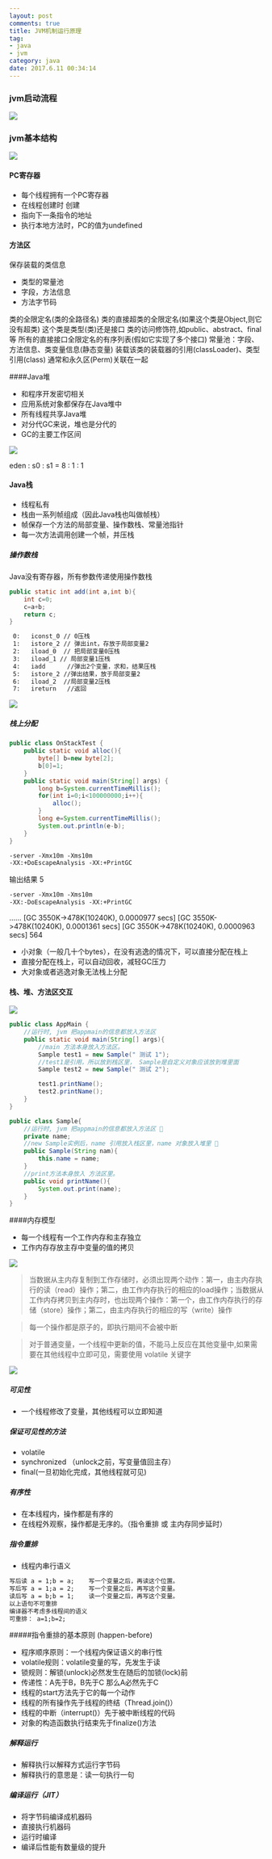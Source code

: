```yaml
---
layout: post
comments: true
title: JVM机制运行原理
tag: 
- java
- jvm
category: java
date: 2017.6.11 00:34:14 
---
```


### jvm启动流程

![](http://ni484sha.com/images/jvm1.png)

### jvm基本结构

![](http://ni484sha.com/images/jvm2.png)

#### PC寄存器

* 每个线程拥有一个PC寄存器
* 在线程创建时 创建
* 指向下一条指令的地址
* 执行本地方法时，PC的值为undefined

#### 方法区

 保存装载的类信息 
* 类型的常量池 
* 字段，方法信息
* 方法字节码

类的全限定名(类的全路径名)
类的直接超类的全限定名(如果这个类是Object,则它没有超类)
这个类是类型(类)还是接口
类的访问修饰符,如public、abstract、final等
所有的直接接口全限定名的有序列表(假如它实现了多个接口)
常量池：字段、方法信息、类变量信息(静态变量)    装载该类的装载器的引用(classLoader)、类型引用(class)
通常和永久区(Perm)关联在一起

####Java堆
* 和程序开发密切相关
* 应用系统对象都保存在Java堆中
* 所有线程共享Java堆
* 对分代GC来说，堆也是分代的
* GC的主要工作区间

![](http://ni484sha.com/images/jvm3.png)

eden : s0 : s1 = 8 : 1 : 1

#### Java栈
* 线程私有
* 栈由一系列帧组成（因此Java栈也叫做帧栈）
* 帧保存一个方法的局部变量、操作数栈、常量池指针
* 每一次方法调用创建一个帧，并压栈

##### 操作数栈
Java没有寄存器，所有参数传递使用操作数栈

```java
public static int add(int a,int b){
    int c=0;
    c=a+b;
    return c;
}
```
```xml
 0:   iconst_0 // 0压栈
 1:   istore_2 // 弹出int，存放于局部变量2
 2:   iload_0  // 把局部变量0压栈
 3:   iload_1 // 局部变量1压栈
 4:   iadd      //弹出2个变量，求和，结果压栈
 5:   istore_2 //弹出结果，放于局部变量2
 6:   iload_2  //局部变量2压栈
 7:   ireturn   //返回

```
![](http://ni484sha.com/images/jvm4.png)

#####  栈上分配

```java
public class OnStackTest {
    public static void alloc(){
        byte[] b=new byte[2];
        b[0]=1;
    }
    public static void main(String[] args) {
        long b=System.currentTimeMillis();
        for(int i=0;i<100000000;i++){
            alloc();
        }
        long e=System.currentTimeMillis();
        System.out.println(e-b);
    }
}
```

```xml
-server -Xmx10m -Xms10m
-XX:+DoEscapeAnalysis -XX:+PrintGC
```
输出结果 5

```xml
-server -Xmx10m -Xms10m  
-XX:-DoEscapeAnalysis -XX:+PrintGC
```
……
[GC 3550K->478K(10240K), 0.0000977 secs]
[GC 3550K->478K(10240K), 0.0001361 secs]
[GC 3550K->478K(10240K), 0.0000963 secs]
564

* 小对象（一般几十个bytes），在没有逃逸的情况下，可以直接分配在栈上
* 直接分配在栈上，可以自动回收，减轻GC压力
* 大对象或者逃逸对象无法栈上分配

#### 栈、堆、方法区交互
![](http://ni484sha.com/images/jvm5.png)

```java
public class AppMain {
    //运行时, jvm 把appmain的信息都放入方法区 
    public static void main(String[] args){
        //main 方法本身放入方法区。
        Sample test1 = new Sample(" 测试 1");
        //test1是引用，所以放到栈区里， Sample是自定义对象应该放到堆里面
        Sample test2 = new Sample(" 测试 2");

        test1.printName();
        test2.printName();
    }
}

public class Sample{
    //运行时, jvm 把appmain的信息都放入方法区 
    private name;
    //new Sample实例后，name 引用放入栈区里，name 对象放入堆里 
    public Sample(String nam){
        this.name = name;
    }
    //print方法本身放入 方法区里。
    public void printName(){
        System.out.print(name);
    }
}
```

####内存模型
* 每一个线程有一个工作内存和主存独立
* 工作内存存放主存中变量的值的拷贝

![](http://ni484sha.com/images/jvm6.png)

>当数据从主内存复制到工作存储时，必须出现两个动作：第一，由主内存执行的读（read）操作；第二，由工作内存执行的相应的load操作；当数据从工作内存拷贝到主内存时，也出现两个操作：第一个，由工作内存执行的存储（store）操作；第二，由主内存执行的相应的写（write）操作

>每一个操作都是原子的，即执行期间不会被中断

>对于普通变量，一个线程中更新的值，不能马上反应在其他变量中,如果需要在其他线程中立即可见，需要使用 volatile 关键字

![](http://ni484sha.com/images/jvm7.png)

##### 可见性
 * 一个线程修改了变量，其他线程可以立即知道
##### 保证可见性的方法
* volatile
* synchronized （unlock之前，写变量值回主存）
* final(一旦初始化完成，其他线程就可见)

##### 有序性

* 在本线程内，操作都是有序的
* 在线程外观察，操作都是无序的。（指令重排 或 主内存同步延时）

##### 指令重排
* 线程内串行语义

```xml
写后读	a = 1;b = a;	写一个变量之后，再读这个位置。
写后写	a = 1;a = 2;	写一个变量之后，再写这个变量。
读后写	a = b;b = 1;	读一个变量之后，再写这个变量。
以上语句不可重排
编译器不考虑多线程间的语义
可重排： a=1;b=2;
```

#####指令重排的基本原则 (happen-before)
* 程序顺序原则：一个线程内保证语义的串行性
* volatile规则：volatile变量的写，先发生于读
* 锁规则：解锁(unlock)必然发生在随后的加锁(lock)前
* 传递性：A先于B，B先于C 那么A必然先于C
* 线程的start方法先于它的每一个动作
* 线程的所有操作先于线程的终结（Thread.join()）
* 线程的中断（interrupt()）先于被中断线程的代码
* 对象的构造函数执行结束先于finalize()方法

##### 解释运行
* 解释执行以解释方式运行字节码
* 解释执行的意思是：读一句执行一句

##### 编译运行（JIT）
* 将字节码编译成机器码
* 直接执行机器码
* 运行时编译
* 编译后性能有数量级的提升
